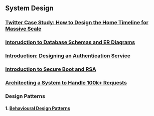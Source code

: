 ## System Design

### [Twitter Case Study: How to Design the Home Timeline for Massive Scale](./System_Design/Twitter_System_Design.md)

### [Intorudction to Database Schemas and ER Diagrams](./System_Design/database_schemas_ER_diagrams.md)

### [Introduction: Designing an Authentication Service](./System_Design/Authentication_Service_Design.md)

### [Introduction to Secure Boot and RSA](./System_Design/Security/Secure_Boot_RSA.md)

### [Architecting a System to Handle 100k+ Requests](./System_Design/Handling_100K_Requests.md)

### Design Patterns

####  1. [Behavioural Design Patterns](./System_Design/behavioral_design_patterns.md)

